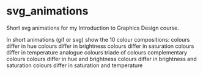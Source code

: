 # svg_animations
Short svg animations for my Introduction to Graphics Design course.


In short animations (gif or svg) show the 10 colour compositions:
colours differ in hue
colours differ in brightness
colours differ in saturation
colours differ in temperature
analogue colours
triade of colours
complementary colours
colours differ in hue and brightness
colours differ in brightness and saturation
colours differ in saturation and temperature
